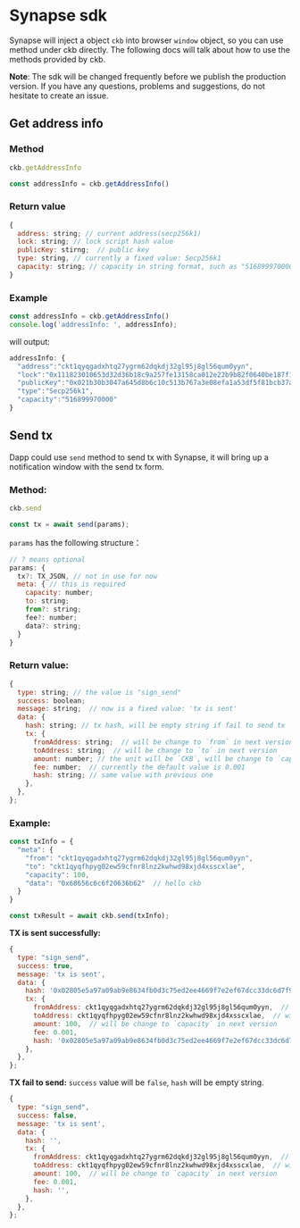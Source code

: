 # Synapse sdk

Synapse will inject a object `ckb` into browser `window` object, so you can use method under ckb directly. The following docs will talk about how to use the methods provided by ckb.

**Note**: The sdk will be changed frequently before we publish the production version. If you have any questions, problems and suggestions, do not hesitate to create an issue.

## Get address info

### Method
```js
ckb.getAddressInfo

const addressInfo = ckb.getAddressInfo()
```
### Return value
```js
{
  address: string; // current address(secp256k1)
  lock: string; // lock script hash value
  publicKey: stirng;  // public key
  type: string, // currently a fixed value: Secp256k1
  capacity: string; // capacity in string format, such as "516899970000"
}
```
### Example
```js
const addressInfo = ckb.getAddressInfo()
console.log('addressInfo: ', addressInfo);
```
will output:
```js
addressInfo: {
  "address":"ckt1qyqgadxhtq27ygrm62dqkdj32gl95j8gl56qum0yyn",
  "lock":"0x111823010653d32d36b18c9a257fe13158ca012e22b9b82f0640be187f10904b",
  "publicKey":"0x021b30b3047a645d8b6c10c513b767a3e08efa1a53df5f81bcb37af3c8c8358ae9",
  "type":"Secp256k1",
  "capacity":"516899970000"
}
```

## Send tx

Dapp could use `send` method to send tx with Synapse, it will bring up a notification window with the send tx form.

### Method:

```js
ckb.send

const tx = await send(params);
```

`params` has the following structure：

```js
// ? means optional
params: {
  tx?: TX_JSON, // not in use for now
  meta: { // this is required
    capacity: number;
    to: string;
    from?: string;
    fee?: number;
    data?: string;
  }
}
```

### Return value:
```js
{
  type: string; // the value is "sign_send"
  success: boolean;
  message: string;  // now is a fixed value: 'tx is sent'
  data: {
    hash: string; // tx hash, will be empty string if fail to send tx
    tx: {
      fromAddress: string;  // will be change to `from` in next version
      toAddress: string;  // will be change to `to` in next version
      amount: number; // the unit will be `CKB`, will be change to `capacity` in next version
      fee: number;  // currently the default value is 0.001
      hash: string; // same value with previous one
    },
  },
};
```
### Example:
```js
const txInfo = {
  "meta": {
    "from": "ckt1qyqgadxhtq27ygrm62dqkdj32gl95j8gl56qum0yyn",
    "to": "ckt1qyqfhpyg02ew59cfnr8lnz2kwhwd98xjd4xsscxlae",
    "capacity": 100,
    "data": "0x68656c6c6f20636b62"  // hello ckb
  }
}

const txResult = await ckb.send(txInfo);
```

**TX is sent successfully:**
```js
{
  type: "sign_send",
  success: true,
  message: 'tx is sent',
  data: {
    hash: '0x02805e5a97a09ab9e8634fb0d3c75ed2ee4669f7e2ef67dcc33dc6d7f931821d',
    tx: {
      fromAddress: ckt1qyqgadxhtq27ygrm62dqkdj32gl95j8gl56qum0yyn,  // will be change to `from` in next version
      toAddress: ckt1qyqfhpyg02ew59cfnr8lnz2kwhwd98xjd4xsscxlae,  // will be change to `to` in next version
      amount: 100,  // will be change to `capacity` in next version
      fee: 0.001,
      hash: '0x02805e5a97a09ab9e8634fb0d3c75ed2ee4669f7e2ef67dcc33dc6d7f931821d',
    },
  },
};
```

**TX fail to send:**
`success` value will be `false`, `hash` will be empty string.

```js
{
  type: "sign_send",
  success: false,
  message: 'tx is sent',
  data: {
    hash: '',
    tx: {
      fromAddress: ckt1qyqgadxhtq27ygrm62dqkdj32gl95j8gl56qum0yyn,  // will be change to `from` in next version
      toAddress: ckt1qyqfhpyg02ew59cfnr8lnz2kwhwd98xjd4xsscxlae,  // will be change to `to` in next version
      amount: 100,  // will be change to `capacity` in next version
      fee: 0.001,
      hash: '',
    },
  },
};
```

